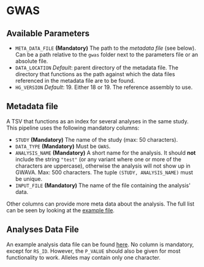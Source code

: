 GWAS
====

Available Parameters
--------------------

- `META_DATA_FILE` **(Mandatory)** The path to the _metadata file_
  (see below). Can be a path relative to the `gwas` folder next to the
  parameters file or an absolute file.
- `DATA_LOCATION` _Default_: parent directory of the metadata file. The
  directory that functions as the path against which the data files
  referenced in the metadata file are to be found.
- `HG_VERSION` _Default_: 19. Either 18 or 19. The reference assembly to use.

Metadata file
-------------
A TSV that functions as an index for several analyses in the same study. This
pipeline uses the following mandatory columns:

* `STUDY` **(Mandatory)** The name of the study (max: 50 characters).
* `DATA_TYPE` **(Mandatory)** Must be `GWAS`.
* `ANALYSIS_NAME` **(Mandatory)** A short name for the analysis. It should
  **not** include the string `"test"` (or any variant where one or more of the
  characters are uppercase), otherwise the analysis will not show up in GWAVA.
  Max: 500 characters. The tuple `(STUDY, ANALYSIS_NAME)` must be unique.
* `INPUT_FILE` **(Mandatory)** The name of the file containing the analysis'
  data.

Other columns can provide more meta data about the analysis. The full list can
be seen by looking at the
[example file](../../studies/MAGIC/gwas/MagicDataSet.tsv).

Analyses Data File
------------------

An example analysis data file can be found
[here](../../studies/MAGIC/gwas/mod_MAGIC_FastingGlucose.tsv). No column is
mandatory, except for `RS_ID`. However, the `P_VALUE` should also be given for
most functionality to work. Alleles may contain only one character.

<!-- vim: tw=80 et ft=markdown spell:
-->
